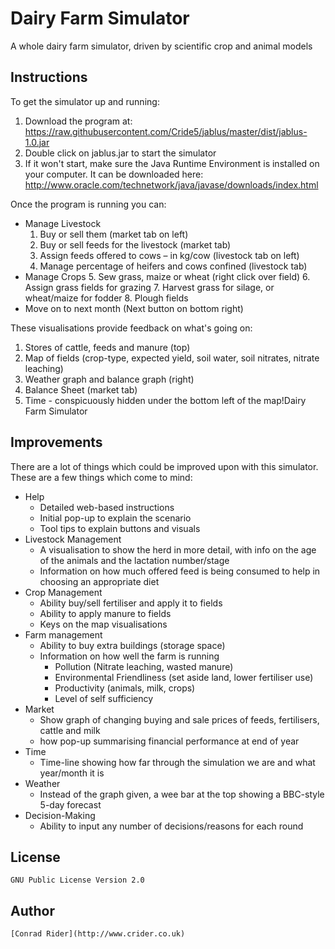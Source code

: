 # Dairy Farm Simulator

A whole dairy farm simulator, driven by scientific crop and animal models


## Instructions
To get the simulator up and running:
 1. Download the program at: https://raw.githubusercontent.com/Cride5/jablus/master/dist/jablus-1.0.jar
 2. Double click on jablus.jar to start the simulator
 3. If it won't start, make sure the Java Runtime Environment is installed on your computer. It can be downloaded here: http://www.oracle.com/technetwork/java/javase/downloads/index.html

Once the program is running you can:
* Manage Livestock
  1. Buy or sell them (market tab on left)
  2. Buy or sell feeds for the livestock (market tab)
  3. Assign feeds offered to cows – in kg/cow (livestock tab on left)
  4. Manage percentage of heifers and cows confined (livestock tab)
* Manage Crops
  5. Sew grass, maize or wheat (right click over field)
  6. Assign grass fields for grazing
  7. Harvest grass for silage, or wheat/maize for fodder
  8. Plough fields
* Move on to next month (Next button on bottom right)

These visualisations provide feedback on what's going on:
 1. Stores of cattle, feeds and manure (top)
 2. Map of fields (crop-type, expected yield, soil water, soil nitrates, nitrate leaching)
 3. Weather graph and balance graph (right)
 4. Balance Sheet (market tab)
 5. Time - conspicuously hidden under the bottom left of the map!Dairy Farm Simulator 


## Improvements
There are a lot of things which could be improved upon with this simulator. These are a few things
which come to mind:
* Help
  - Detailed web-based instructions
  - Initial pop-up to explain the scenario
  - Tool tips to explain buttons and visuals
* Livestock Management
  - A visualisation to show the herd in more detail, with info on the age of the animals and the
lactation number/stage
  - Information on how much offered feed is being consumed to help in choosing an
appropriate diet
* Crop Management
  - Ability buy/sell fertiliser and apply it to fields
  - Ability to apply manure to fields
  - Keys on the map visualisations
* Farm management
  - Ability to buy extra buildings (storage space)
  - Information on how well the farm is running
    * Pollution (Nitrate leaching, wasted manure)
    * Environmental Friendliness (set aside land, lower fertiliser use)
    * Productivity (animals, milk, crops)
    * Level of self sufficiency
* Market
  - Show graph of changing buying and sale prices of feeds, fertilisers, cattle and milk
  - how pop-up summarising financial performance at end of year
* Time
  - Time-line showing how far through the simulation we are and what year/month it is
* Weather
  - Instead of the graph given, a wee bar at the top showing a BBC-style 5-day forecast
* Decision-Making
  - Ability to input any number of decisions/reasons for each round


## License
    GNU Public License Version 2.0


## Author
    [Conrad Rider](http://www.crider.co.uk)


